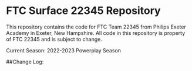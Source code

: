 # FTC Surface 22345 Repository
This repository contains the code for FTC Team 22345 from Philips Exeter Academy in Exeter, New Hampshire.
All code in this repository is property of FTC 22345 and is subject to change.

Current Season: 2022-2023 Powerplay Season

##Change Log:
